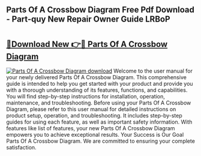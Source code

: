 ## Parts Of A Crossbow Diagram Free Pdf Download - Part-quy New Repair Owner Guide LRBoP

# <h2><a href="http://dfuncyg.blite.top/?on=Parts+Of+A+Crossbow+Diagram">🔗Download New 👉🔴 Parts Of A Crossbow Diagram</a></h2>

[![Parts Of A Crossbow Diagram download](https://i.imgur.com/lujVjoI.png)](http://dfuncyg.blite.top/?on=Parts+Of+A+Crossbow+Diagram)
Welcome to the user manual for your newly delivered Parts Of A Crossbow Diagram. This comprehensive guide is intended to help you get started with your product and provide you with a thorough understanding of its features, functions, and capabilities. You will find step-by-step instructions for installation, operation, maintenance, and troubleshooting. Before using your Parts Of A Crossbow Diagram, please refer to this user manual for detailed instructions on product setup, operation, and troubleshooting. It includes step-by-step guides for using each feature, as well as important safety information. With features like list of features, your new Parts Of A Crossbow Diagram empowers you to achieve exceptional results. Your Success is Our Goal Parts Of A Crossbow Diagram. We are committed to ensuring your complete satisfaction.
